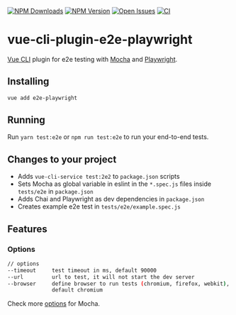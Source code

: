 [![NPM Downloads](https://img.shields.io/npm/dt/vue-cli-plugin-e2e-playwright?logo=npm&style=flat-square)](https://www.npmjs.com/package/vue-cli-plugin-e2e-playwright)
[![NPM Version](https://img.shields.io/npm/v/vue-cli-plugin-e2e-playwright?logo=npm&style=flat-square)](https://www.npmjs.com/package/vue-cli-plugin-e2e-playwright)
[![Open Issues](https://img.shields.io/github/issues/marcol/vue-cli-plugin-e2e-playwright?logo=github&style=flat-square)](https://github.com/marcol/vue-cli-plugin-e2e-playwright/issues)
[![CI](https://img.shields.io/github/workflow/status/marcol/vue-cli-plugin-e2e-playwright/CI?label=CI&logo=github&style=flat-square)](https://github.com/marcol/vue-cli-plugin-e2e-playwright)

# vue-cli-plugin-e2e-playwright
[Vue CLI](https://cli.vuejs.org/) plugin for e2e testing with [Mocha](https://mochajs.org/) and [Playwright](https://playwright.dev/).

## Installing
```bash
vue add e2e-playwright
```

## Running
Run `yarn test:e2e` or `npm run test:e2e` to run your end-to-end tests.

## Changes to your project
- Adds `vue-cli-service test:2e2` to `package.json` scripts
- Sets Mocha as global variable in eslint in the `*.spec.js` files inside `tests/e2e` in `package.json`
- Adds Chai and Playwright as dev dependencies in `package.json`
- Creates example e2e test in `tests/e2e/example.spec.js`

##  Features
### Options
```bash
// options
--timeout     test timeout in ms, default 90000
--url         url to test, it will not start the dev server
--browser     define browser to run tests (chromium, firefox, webkit),
              default chromium
```
Check more [options](https://mochajs.org/#command-line-usage) for Mocha.
